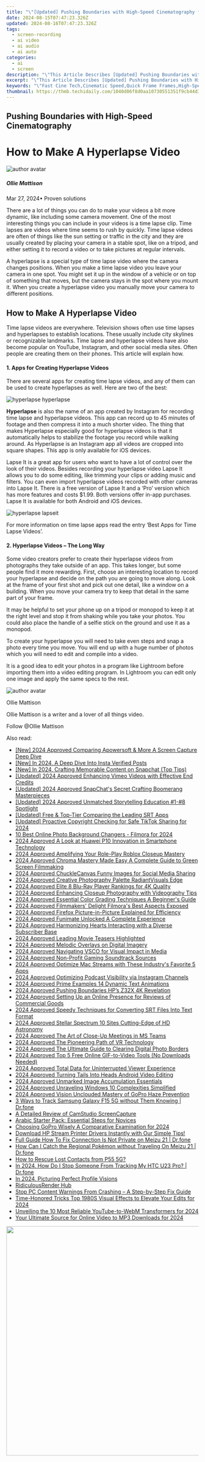 ```yaml
---
title: "\"[Updated] Pushing Boundaries with High-Speed Cinematography for 2024\""
date: 2024-08-15T07:47:23.326Z
updated: 2024-08-16T07:47:23.326Z
tags: 
  - screen-recording
  - ai video
  - ai audio
  - ai auto
categories: 
  - ai
  - screen
description: "\"This Article Describes [Updated] Pushing Boundaries with High-Speed Cinematography for 2024\""
excerpt: "\"This Article Describes [Updated] Pushing Boundaries with High-Speed Cinematography for 2024\""
keywords: "\"Fast Cine Tech,Cinematic Speed,Quick Frame Frames,High-Speed Filming,Velocity Cinematography,Rapid Video Capture,Pioneering Cine Tech\""
thumbnail: https://thmb.techidaily.com/1040d06f8d0aa10730551351f9cb44d3bcea699d80952a8774c562402ba30c3b.jpg
---
```


## Pushing Boundaries with High-Speed Cinematography

# How to Make A Hyperlapse Video

![author avatar](https://images.wondershare.com/filmora/article-images/ollie-mattison.jpg)

##### Ollie Mattison

 Mar 27, 2024• Proven solutions

There are a lot of things you can do to make your videos a bit more dynamic, like including some camera movement. One of the most interesting things you can include in your videos is a time lapse clip. Time lapses are videos where time seems to rush by quickly. Time lapse videos are often of things like the sun setting or traffic in the city and they are usually created by placing your camera in a stable spot, like on a tripod, and either setting it to record a video or to take pictures at regular intervals.

A hyperlapse is a special type of time lapse video where the camera changes positions. When you make a time lapse video you leave your camera in one spot. You might set it up in the window of a vehicle or on top of something that moves, but the camera stays in the spot where you mount it. When you create a hyperlapse video you manually move your camera to different positions.

## How to Make A Hyperlapse Video

Time lapse videos are everywhere. Television shows often use time lapses and hyperlapses to establish locations. These usually include city skylines or recognizable landmarks. Time lapse and hyperlapse videos have also become popular on YouTube, Instagram, and other social media sites. Often people are creating them on their phones. This article will explain how.

#### 1\. Apps for Creating Hyperlapse Videos

There are several apps for creating time lapse videos, and any of them can be used to create hyperlapses as well. Here are two of the best:

![hyperlapse hyperlapse](https://images.wondershare.com/filmora/article-images/hyperlapse-hyperlapse.JPG)

**Hyperlapse** is also the name of an app created by Instagram for recording time lapse and hyperlapse videos. This app can record up to 45 minutes of footage and then compress it into a much shorter video. The thing that makes Hyperlapse especially good for hyperlapse videos is that it automatically helps to stabilize the footage you record while walking around. As Hyperlapse is an Instagram app all videos are cropped into square shapes. This app is only available for iOS devices.

Lapse It is a great app for users who want to have a lot of control over the look of their videos. Besides recording your hyperlapse video Lapse It allows you to do some editing, like trimming your clips or adding music and filters. You can even import hyperlapse videos recorded with other cameras into Lapse It. There is a free version of Lapse It and a ‘Pro’ version which has more features and costs $1.99\. Both versions offer in-app purchases. Lapse It is available for both Android and iOS devices.

![hyperlapse lapseit](https://images.wondershare.com/filmora/article-images/hyperlapse-lapseit.JPG)

For more information on time lapse apps read the entry ‘Best Apps for Time Lapse Videos’.

#### 2\. Hyperlapse Videos – The Long Way

Some video creators prefer to create their hyperlapse videos from photographs they take outside of an app. This takes longer, but some people find it more rewarding. First, choose an interesting location to record your hyperlapse and decide on the path you are going to move along. Look at the frame of your first shot and pick out one detail, like a window on a building. When you move your camera try to keep that detail in the same part of your frame.

It may be helpful to set your phone up on a tripod or monopod to keep it at the right level and stop it from shaking while you take your photos. You could also place the handle of a selfie stick on the ground and use it as a monopod.

To create your hyperlapse you will need to take even steps and snap a photo every time you move. You will end up with a huge number of photos which you will need to edit and compile into a video.

It is a good idea to edit your photos in a program like Lightroom before importing them into a video editing program. In Lightroom you can edit only one image and apply the same specs to the rest.

![author avatar](https://images.wondershare.com/filmora/article-images/ollie-mattison.jpg)

Ollie Mattison

Ollie Mattison is a writer and a lover of all things video.

Follow @Ollie Mattison


<ins class="adsbygoogle"
     style="display:block"
     data-ad-format="autorelaxed"
     data-ad-client="ca-pub-7571918770474297"
     data-ad-slot="1223367746"></ins>



<ins class="adsbygoogle"
     style="display:block"
     data-ad-client="ca-pub-7571918770474297"
     data-ad-slot="8358498916"
     data-ad-format="auto"
     data-full-width-responsive="true"></ins>


<span class="atpl-alsoreadstyle">Also read:</span>
<div><ul>
<li><a href="https://digital-screen-recording.techidaily.com/new-2024-approved-comparing-apowersoft-and-more-a-screen-capture-deep-dive/"><u>[New] 2024 Approved  Comparing Apowersoft & More  A Screen Capture Deep Dive</u></a></li>
<li><a href="https://instagram-video-files.techidaily.com/new-in-2024-a-deep-dive-into-insta-verified-posts/"><u>[New] In 2024, A Deep Dive Into Insta Verified Posts</u></a></li>
<li><a href="https://snapchat-videos.techidaily.com/new-in-2024-crafting-memorable-content-on-snapchat-top-tips/"><u>[New] In 2024, Crafting Memorable Content on Snapchat (Top Tips)</u></a></li>
<li><a href="https://vimeo-videos.techidaily.com/updated-2024-approved-enhancing-vimeo-videos-with-effective-end-credits/"><u>[Updated] 2024 Approved  Enhancing Vimeo Videos with Effective End Credits</u></a></li>
<li><a href="https://snapchat-videos.techidaily.com/updated-2024-approved-snapchats-secret-crafting-boomerang-masterpieces/"><u>[Updated] 2024 Approved  SnapChat's Secret  Crafting Boomerang Masterpieces</u></a></li>
<li><a href="https://fox-hovers.techidaily.com/updated-2024-approved-unmatched-storytelling-education-1-8-spotlight/"><u>[Updated] 2024 Approved  Unmatched Storytelling Education  #1-#8 Spotlight</u></a></li>
<li><a href="https://some-knowledge.techidaily.com/updated-free-and-top-tier-comparing-the-leading-srt-apps/"><u>[Updated] Free & Top-Tier  Comparing the Leading SRT Apps</u></a></li>
<li><a href="https://tiktok-videos.techidaily.com/updated-proactive-copyright-checking-for-safe-tiktok-sharing-for-2024/"><u>[Updated] Proactive Copyright Checking for Safe TikTok Sharing for 2024</u></a></li>
<li><a href="https://article-files.techidaily.com/10-best-online-photo-background-changers-filmora-for-2024/"><u>10 Best Online Photo Background Changers - Filmora for 2024</u></a></li>
<li><a href="https://article-files.techidaily.com/2024-approved-a-look-at-huawei-p10-innovation-in-smartphone-technology/"><u>2024 Approved  A Look at Huawei P10 Innovation in Smartphone Technology</u></a></li>
<li><a href="https://article-files.techidaily.com/2024-approved-amplifying-your-role-play-roblox-closeup-mastery/"><u>2024 Approved  Amplifying Your Role-Play  Roblox Closeup Mastery</u></a></li>
<li><a href="https://article-files.techidaily.com/2024-approved-chroma-mastery-made-easy-a-complete-guide-to-green-screen-filmmaking/"><u>2024 Approved  Chroma Mastery Made Easy  A Complete Guide to Green Screen Filmmaking</u></a></li>
<li><a href="https://article-files.techidaily.com/2024-approved-chucklecanvas-funny-images-for-social-media-sharing/"><u>2024 Approved  ChuckleCanvas  Funny Images for Social Media Sharing</u></a></li>
<li><a href="https://article-files.techidaily.com/2024-approved-creative-photography-palette-radiantvisuals-edge/"><u>2024 Approved  Creative Photography Palette  RadiantVisuals Edge</u></a></li>
<li><a href="https://article-files.techidaily.com/2024-approved-elite-8-blu-ray-player-rankings-for-4k-quality/"><u>2024 Approved  Elite 8 Blu-Ray Player Rankings for 4K Quality</u></a></li>
<li><a href="https://article-files.techidaily.com/2024-approved-enhancing-closeup-photography-with-videography-tips/"><u>2024 Approved  Enhancing Closeup Photography with Videography Tips</u></a></li>
<li><a href="https://article-files.techidaily.com/2024-approved-essential-color-grading-techniques-a-beginners-guide/"><u>2024 Approved  Essential Color Grading Techniques  A Beginner's Guide</u></a></li>
<li><a href="https://article-files.techidaily.com/2024-approved-filmmakers-delight-filmoras-best-aspects-exposed/"><u>2024 Approved  Filmmakers' Delight  Filmora's Best Aspects Exposed</u></a></li>
<li><a href="https://article-files.techidaily.com/2024-approved-firefox-picture-in-picture-explained-for-efficiency/"><u>2024 Approved  Firefox Picture-in-Picture Explained for Efficiency</u></a></li>
<li><a href="https://article-files.techidaily.com/2024-approved-funimate-unlocked-a-complete-experience/"><u>2024 Approved  Funimate Unlocked  A Complete Experience</u></a></li>
<li><a href="https://article-files.techidaily.com/2024-approved-harmonizing-hearts-interacting-with-a-diverse-subscriber-base/"><u>2024 Approved  Harmonizing Hearts  Interacting with a Diverse Subscriber Base</u></a></li>
<li><a href="https://article-files.techidaily.com/2024-approved-leading-movie-teasers-highlighted/"><u>2024 Approved  Leading Movie Teasers Highlighted</u></a></li>
<li><a href="https://article-files.techidaily.com/2024-approved-melodic-overlays-on-digital-imagery/"><u>2024 Approved  Melodic Overlays on Digital Imagery</u></a></li>
<li><a href="https://article-files.techidaily.com/2024-approved-navigating-vsco-for-visual-impact-in-media/"><u>2024 Approved  Navigating VSCO for Visual Impact in Media</u></a></li>
<li><a href="https://article-files.techidaily.com/2024-approved-non-profit-gaming-soundtrack-sources/"><u>2024 Approved  Non-Profit Gaming Soundtrack Sources</u></a></li>
<li><a href="https://article-files.techidaily.com/2024-approved-optimize-mac-streams-with-these-industrys-favorite-5-apps/"><u>2024 Approved  Optimize Mac Streams with These Industry's Favorite 5 Apps</u></a></li>
<li><a href="https://article-files.techidaily.com/2024-approved-optimizing-podcast-visibility-via-instagram-channels/"><u>2024 Approved  Optimizing Podcast Visibility via Instagram Channels</u></a></li>
<li><a href="https://article-files.techidaily.com/2024-approved-prime-examples-14-dynamic-text-animations/"><u>2024 Approved  Prime Examples  14 Dynamic Text Animations</u></a></li>
<li><a href="https://article-files.techidaily.com/2024-approved-pushing-boundaries-hps-z32x-4k-revelation/"><u>2024 Approved  Pushing Boundaries  HP’s Z32X 4K Revelation</u></a></li>
<li><a href="https://article-files.techidaily.com/2024-approved-setting-up-an-online-presence-for-reviews-of-commercial-goods/"><u>2024 Approved  Setting Up an Online Presence for Reviews of Commercial Goods</u></a></li>
<li><a href="https://extra-guidance.techidaily.com/2024-approved-speedy-techniques-for-converting-srt-files-into-text-format/"><u>2024 Approved  Speedy Techniques for Converting SRT Files Into Text Format</u></a></li>
<li><a href="https://article-knowledge.techidaily.com/2024-approved-stellar-spectrum-10-sites-cutting-edge-of-hd-astronomy/"><u>2024 Approved  Stellar Spectrum  10 Sites Cutting-Edge of HD Astronomy</u></a></li>
<li><a href="https://article-files.techidaily.com/2024-approved-the-art-of-close-up-meetings-in-ms-teams/"><u>2024 Approved  The Art of Close-Up Meetings in MS Teams</u></a></li>
<li><a href="https://article-files.techidaily.com/2024-approved-the-pioneering-path-of-vr-technology/"><u>2024 Approved  The Pioneering Path of VR Technology</u></a></li>
<li><a href="https://fox-glue.techidaily.com/2024-approved-the-ultimate-guide-to-clearing-digital-photo-borders/"><u>2024 Approved  The Ultimate Guide to Clearing Digital Photo Borders</u></a></li>
<li><a href="https://article-files.techidaily.com/2024-approved-top-5-free-online-gif-to-video-tools-no-downloads-needed/"><u>2024 Approved  Top 5 Free Online GIF-to-Video Tools (No Downloads Needed)</u></a></li>
<li><a href="https://article-files.techidaily.com/2024-approved-total-data-for-uninterrupted-viewer-experience/"><u>2024 Approved  Total Data for Uninterrupted Viewer Experience</u></a></li>
<li><a href="https://article-files.techidaily.com/2024-approved-turning-tails-into-heads-android-video-editing/"><u>2024 Approved  Turning Tails Into Heads  Android Video Editing</u></a></li>
<li><a href="https://article-files.techidaily.com/2024-approved-unmarked-image-accumulation-essentials/"><u>2024 Approved  Unmarked Image Accumulation Essentials</u></a></li>
<li><a href="https://article-files.techidaily.com/2024-approved-unraveling-windows-10-complexities-simplified/"><u>2024 Approved  Unraveling Windows 10 Complexities Simplified</u></a></li>
<li><a href="https://article-files.techidaily.com/2024-approved-vision-unclouded-mastery-of-gopro-haze-prevention/"><u>2024 Approved  Vision Unclouded  Mastery of GoPro Haze Prevention</u></a></li>
<li><a href="https://android-location-track.techidaily.com/3-ways-to-track-samsung-galaxy-f15-5g-without-them-knowing-drfone-by-drfone-virtual-android/"><u>3 Ways to Track Samsung Galaxy F15 5G without Them Knowing | Dr.fone</u></a></li>
<li><a href="https://desktop-recording.techidaily.com/a-detailed-review-of-camstudio-screencapture/"><u>A Detailed Review of CamStudio ScreenCapture</u></a></li>
<li><a href="https://mondly-stories.techidaily.com/arabic-starter-pack-essential-steps-for-novices/"><u>Arabic Starter Pack: Essential Steps for Novices</u></a></li>
<li><a href="https://fox-info.techidaily.com/choosing-gopro-wisely-a-comparative-examination-for-2024/"><u>Choosing GoPro Wisely  A Comparative Examination for 2024</u></a></li>
<li><a href="https://hardware-help.techidaily.com/download-hp-stream-printer-drivers-instantly-with-our-simple-tips/"><u>Download HP Stream Printer Drivers Instantly with Our Simple Tips!</u></a></li>
<li><a href="https://howto.techidaily.com/full-guide-how-to-fix-connection-is-not-private-on-meizu-21-drfone-by-drfone-fix-android-problems-fix-android-problems/"><u>Full Guide How To Fix Connection Is Not Private on Meizu 21 | Dr.fone</u></a></li>
<li><a href="https://android-pokemon-go.techidaily.com/how-can-i-catch-the-regional-pokemon-without-traveling-on-meizu-21-drfone-by-drfone-virtual-android/"><u>How Can I Catch the Regional Pokémon without Traveling On Meizu 21 | Dr.fone</u></a></li>
<li><a href="https://blog-min.techidaily.com/how-to-rescue-lost-contacts-from-p55-5g-by-fonelab-android-recover-contacts/"><u>How to Rescue Lost Contacts from P55 5G?</u></a></li>
<li><a href="https://android-location-track.techidaily.com/in-2024-how-do-i-stop-someone-from-tracking-my-htc-u23-pro-drfone-by-drfone-virtual-android/"><u>In 2024, How Do I Stop Someone From Tracking My HTC U23 Pro? | Dr.fone</u></a></li>
<li><a href="https://facebook-clips.techidaily.com/in-2024-picturing-perfect-profile-visions/"><u>In 2024, Picturing Perfect Profile Visions</u></a></li>
<li><a href="https://fox-direct.techidaily.com/ridiculousrender-hub/"><u>RidiculousRender Hub</u></a></li>
<li><a href="https://program-issues.techidaily.com/stop-pc-content-warnings-from-crashing-a-step-by-step-fix-guide/"><u>Stop PC Content Warnings From Crashing – A Step-by-Step Fix Guide</u></a></li>
<li><a href="https://some-guidance.techidaily.com/time-honored-tricks-top-1980s-visual-effects-to-elevate-your-edits-for-2024/"><u>Time-Honored Tricks  Top 1980S Visual Effects to Elevate Your Edits for 2024</u></a></li>
<li><a href="https://facebook-record-videos.techidaily.com/unveiling-the-10-most-reliable-youtube-to-webm-transformers-for-2024/"><u>Unveiling the 10 Most Reliable YouTube-to-WebM Transformers for 2024</u></a></li>
<li><a href="https://facebook-record-videos.techidaily.com/your-ultimate-source-for-online-video-to-mp3-downloads-for-2024/"><u>Your Ultimate Source for Online Video to MP3 Downloads for 2024</u></a></li>
</ul></div>

<!-- affiliate ads begin -->
<a href="https://appsumo.8odi.net/c/5597632/2075475/7443" target="_top" id="2075475"><img src="//a.impactradius-go.com/display-ad/7443-2075475" border="0" alt="" width="1200" height="600"/></a><img height="0" width="0" src="https://appsumo.8odi.net/i/5597632/2075475/7443" style="position:absolute;visibility:hidden;" border="0" />
<!-- affiliate ads end -->